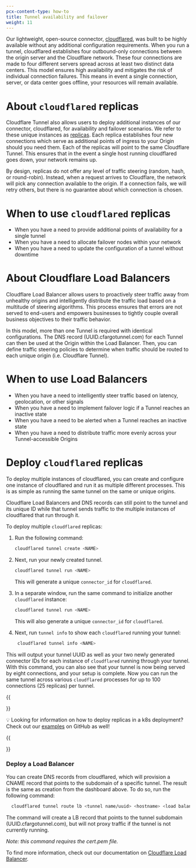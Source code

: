 ```yaml
---
pcx-content-type: how-to
title: Tunnel availability and failover
weight: 11
---
```


Our lightweight, open-source connector, [cloudflared]([url](https://github.com/cloudflare/cloudflared)), was built to be highly available without any additional configuration requirements. When you run a tunnel, cloudflared establishes four outbound-only connections between the origin server and the Cloudflare network. These four connections are made to four different servers spread across at least two distinct data centers. This model ensures high availability and mitigates the risk of individual connection failures. This means in event a single connection, server, or data center goes offline, your resources will remain available.

# About `cloudflared` replicas

Cloudflare Tunnel also allows users to deploy additional instances of our connector, cloudflared, for availability and failover scenarios. We refer to these unique instances as [replicas]([url](https://developers.cloudflare.com/cloudflare-one/connections/connect-apps/install-and-setup/tunnel-useful-terms/#connector)). Each replica establishes four new connections which serve as additional points of ingress to your Origin should you need them. Each of the replicas will point to the same Cloudflare Tunnel. This ensures that in the event a single host running cloudflared goes down, your network remains up. 

By design, replicas do not offer any level of traffic steering (random, hash, or round-robin). Instead, when a request arrives to Cloudflare, the network will pick any connection available to the origin. If a connection fails, we will retry others, but there is no guarantee about which connection is chosen. 

# When to use `cloudflared` replicas
- When you have a need to provide additional points of availability for a single tunnel
- When you have a need to allocate failover nodes within your network
- When you have a need to update the configuration of a tunnel without downtime

# About Cloudflare Load Balancers

Cloudflare Load Balancer allows users to proactively steer traffic away from unhealthy origins and intelligently distribute the traffic load based on a multitude of steering algorithms. This process ensures that errors are not served to end-users and empowers businesses to tightly couple overall business objectives to their traffic behavior.

In this model, more than one Tunnel is required with identical configurations. The DNS record (UUID.cfargotunnel.com) for each Tunnel can then be used at the Origin within the Load Balancer. Then, you can define traffic steering policies to determine when traffic should be routed to each unique origin (i.e. Cloudflare Tunnel). 

# When to use Load Balancers
- When you have a need to intelligently steer traffic based on latency, geolocation, or other signals
- When you have a need to implement failover logic if a Tunnel reaches an inactive state
- When you have a need to be alerted when a Tunnel reaches an inactive state
- When you have a need to distribute traffic more evenly across your Tunnel-accessible Origins

# Deploy `cloudflared` replicas

To deploy multiple instances of cloudflared, you can create and configure one instance of cloudflared and run it as multiple different processes. This is as simple as running the same tunnel on the same or unique origins. 

Cloudflare Load Balancers and DNS records can still point to the tunnel and its unique ID while that tunnel sends traffic to the multiple instances of cloudflared that run through it.

To deploy multiple `cloudflared` replicas:

1. Run the following command:

    ```bash
    cloudflared tunnel create <NAME>
    ```

2. Next, run your newly created tunnel.

    ```bash
    cloudflared tunnel run <NAME>
    ```

    This will generate a unique `connector_id` for `cloudflared`.

3. In a separate window, run the same command to initialize another `cloudflared` instance:

    ```bash
    cloudflared tunnel run <NAME>
    ```

    This will also generate a unique `connector_id` for `cloudflared`.

4. Next, run `tunnel info` to show each `cloudflared` running your tunnel:

   ```bash
    cloudflared tunnel info <NAME>
   ```

This will output your tunnel UUID as well as your two newly generated connector IDs for each instance of `cloudflared` running through your tunnel. With this command, you can also see that your tunnel is now being served by eight connections, and your setup is complete. Now you can run the same tunnel across various `cloudflared` processes for up to 100 connections (25 replicas) per tunnel.

{{<Aside>}}
  
💡 Looking for information on how to deploy replicas in a k8s deployment? Check out our [examples]([url](https://github.com/cloudflare/argo-tunnel-examples/tree/master/named-tunnel-k8s)) on GitHub as well!
  
{{<Aside>}}

# Deploy a Load Balancer

You can create DNS records from cloudflared, which will provision a CNAME record that points to the subdomain of a specific tunnel. The result is the same as creation from the dashboard above.
To do so, run the following command:

  ```bash
    cloudflared tunnel route lb <tunnel name/uuid> <hostname> <load balancer pool>
  ```

The command will create a LB record that points to the tunnel subdomain (UUID.cfargotunnel.com), but will not proxy traffic if the tunnel is not currently running.

_Note: this command requires the cert.pem file._
  
To find more information, check out our documentation on [Cloudflare Load Balancer]([url](https://developers.cloudflare.com/load-balancing/)). 
